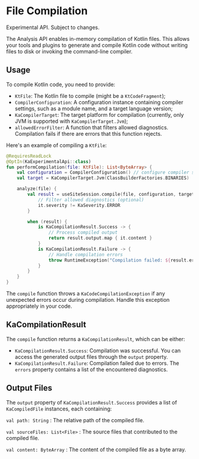 # File Compilation

<note>Experimental API. Subject to changes.</note>

The Analysis API enables in-memory compilation of Kotlin files. This allows your tools and plugins to generate and
compile Kotlin code without writing files to disk or invoking the command-line compiler.

## Usage

To compile Kotlin code, you need to provide:

* `KtFile`: The Kotlin file to compile (might be a `KtCodeFragment`);
* `CompilerConfiguration`: A configuration instance containing compiler settings, such as a module name, and a target
  language version;
* `KaCompilerTarget`: The target platform for compilation (currently, only JVM is supported
  with `KaCompilerTarget.Jvm`);
* `allowedErrorFilter`: A function that filters allowed diagnostics. Compilation fails if there are errors
  that this function rejects.

Here's an example of compiling a `KtFile`:

```kotlin
@RequiresReadLock
@OptIn(KaExperimentalApi::class)
fun performCompilation(file: KtFile): List<ByteArray> {
    val configuration = CompilerConfiguration() // configure compiler settings
    val target = KaCompilerTarget.Jvm(ClassBuilderFactories.BINARIES)

    analyze(file) {
        val result = useSiteSession.compile(file, configuration, target) {
            // Filter allowed diagnostics (optional)
            it.severity != KaSeverity.ERROR
        }

        when (result) {
            is KaCompilationResult.Success -> {
                // Process compiled output
                return result.output.map { it.content }
            }
            is KaCompilationResult.Failure -> {
                // Handle compilation errors
                throw RuntimeException("Compilation failed: ${result.errors}")
            }
        }
    }
}
```

The `compile` function throws a `KaCodeCompilationException` if any unexpected errors occur during compilation.
Handle this exception appropriately in your code.

## KaCompilationResult

The `compile` function returns a `KaCompilationResult`, which can be either:

* `KaCompilationResult.Success`: Compilation was successful. You can access the generated output files through
  the `output` property.
* `KaCompilationResult.Failure`: Compilation failed due to errors. The `errors` property contains a list of the
  encountered diagnostics.

## Output Files

The `output` property of `KaCompilationResult.Success` provides a list of `KaCompiledFile` instances, each containing:

`val path: String`
: The relative path of the compiled file.

`val sourceFiles: List<File>`
: The source files that contributed to the compiled file.

`val content: ByteArray`
: The content of the compiled file as a byte array.